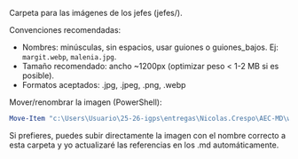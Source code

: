 Carpeta para las imágenes de los jefes (jefes/).

Convenciones recomendadas:

- Nombres: minúsculas, sin espacios, usar guiones o guiones_bajos. Ej: `margit.webp`, `malenia.jpg`.
- Tamaño recomendado: ancho ~1200px (optimizar peso < 1-2 MB si es posible).
- Formatos aceptados: .jpg, .jpeg, .png, .webp

Mover/renombrar la imagen (PowerShell):

```powershell
Move-Item "c:\Users\Usuario\25-26-igps\entregas\Nicolas.Crespo\AEC-MD\wiki\recursos\imagenes\bosses\margir.webp" "c:\Users\Usuario\25-26-igps\entregas\Nicolas.Crespo\AEC-MD\wiki\recursos\imagenes\jefes\margit.webp"
```

Si prefieres, puedes subir directamente la imagen con el nombre correcto a esta carpeta y yo actualizaré las referencias en los .md automáticamente.

